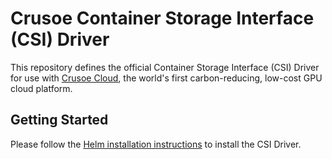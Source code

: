 # Crusoe Container Storage Interface (CSI) Driver

This repository defines the official Container Storage Interface (CSI) Driver for use with [Crusoe Cloud](https://crusoecloud.com/), the world's first carbon-reducing, low-cost GPU cloud platform.

## Getting Started

Please follow the [Helm installation instructions](https://github.com/crusoecloud/crusoe-csi-driver-helm-charts) to install the CSI Driver.